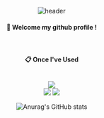 <div align="center"> 

![header](https://capsule-render.vercel.app/api?type=cylinder&color=000000&height=150&section=header&text=hi!!&fontColor=ffffff&fontSize=70&animation=fadeIn&fontAlignY=55&desc=%20&descAlignY=62&descAlign=62)
  
####  :wave: Welcome my github profile !

  
 <br/>
  
####  :clipboard: Once I've Used 
  
 <br/>
  
<img src="https://img.shields.io/badge/HTML5-E34F26?style=for-the-badge&logo=HTML5&logoColor=white">
<br>
<img src="https://img.shields.io/badge/github-181717?style=for-the-badge&logo=github&logoColor=white">
<img src="https://img.shields.io/badge/VSCode-007ACC?style=for-the-badge&logo=VisualStudioCode&logoColor=white">
 
   <br/>
 
![Anurag's GitHub stats](https://github-readme-stats.vercel.app/api?username=ssyeop&layout=compact&theme=midnight-purple)
</div>
